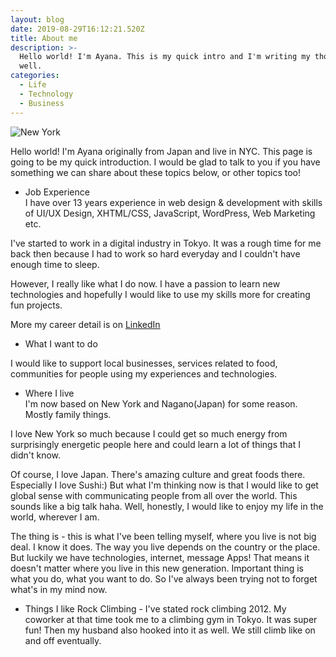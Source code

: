 ```yaml
---
layout: blog
date: 2019-08-29T16:12:21.520Z
title: About me
description: >-
  Hello world! I'm Ayana. This is my quick intro and I'm writing my thoughts as
  well.
categories:
  - Life
  - Technology
  - Business
---
```

![New York](/uploads/img_newyork.jpg)

Hello world! I'm Ayana originally from Japan and live in NYC. This page is going to be my quick introduction. I would be glad to talk to you if you have something we can share about these topics below, or other topics too!

* Job Experience<br>
I have over 13 years experience in web design & development with skills of UI/UX Design, XHTML/CSS, JavaScript, WordPress, Web Marketing etc.

I've started to work in a digital industry in Tokyo. It was a rough time for me back then because I had to work so hard everyday and I couldn't have enough time to sleep. 

However, I really like what I do now. I have a passion to learn new technologies and hopefully I would like to use my skills more for creating fun projects.

More my career detail is on <a href="https://www.linkedin.com/in/ayana-osawa-22b623b" target="_blank" rel="noopener noreferrer">LinkedIn</a>

* What I want to do<br>

I would like to support local businesses, services related to food, communities for people using my experiences and technologies.

* Where I live<br>
I'm now based on New York and Nagano(Japan) for some reason. Mostly family things.

I love New York so much because I could get so much energy from surprisingly energetic people here and could learn a lot of things that I didn't know.

Of course, I love Japan. There's amazing culture and great foods there. Especially I love Sushi:)
But what I'm thinking now is that I would like to get global sense with communicating people from all over the world. This sounds like a big talk haha. Well, honestly, I would like to enjoy my life in the world, wherever I am.

The thing is - this is what I've been telling myself, where you live is not big deal. I know it does. The way you live depends on the country or the place. But luckily we have technologies, internet, message Apps! That means it doesn't matter where you live in this new generation. Important thing is what you do, what you want to do. So I've always been trying not to forget what's in my mind now.

* Things I like
Rock Climbing - I've stated rock climbing 2012. My coworker at that time took me to a climbing gym in Tokyo. It was super fun! Then my husband also hooked into it as well. We still climb like on and off eventually.
